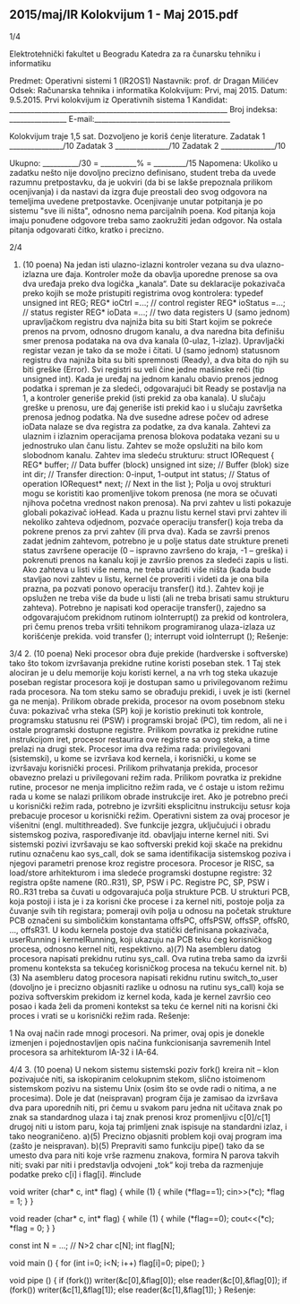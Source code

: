 2015/maj/IR Kolokvijum 1 - Maj 2015.pdf
--------------------------------------------------------------------------------


1/4

Elektrotehnički fakultet u Beogradu
Katedra za ra
čunarsku tehniku i informatiku

Predmet: Operativni sistemi 1 (IR2OS1)
Nastavnik:   prof. dr Dragan Milićev
Odsek: Računarska tehnika i informatika
Kolokvijum: Prvi, maj 2015.
Datum: 9.5.2015.
Prvi kolokvijum iz Operativnih sistema 1
Kandidat:
     _____________________________________________________________
Broj indeksa: ________________ E-mail:______________________________________

Kolokvijum traje 1,5 sat. Dozvoljeno je koriš
ćenje literature.
Zadatak 1 _______________/10 Zadatak 3 _______________/10
Zadatak 2 _______________/10

Ukupno: __________/30 = __________% = _________/15
Napomena:    Ukoliko u zadatku nešto nije dovoljno precizno definisano,  student treba da
uvede razumnu pretpostavku, da je uokviri (da bi se lakše prepoznala prilikom ocenjivanja) i
da nastavi da izgra
đuje preostali deo svog odgovora na temeljima uvedene pretpostavke.
Ocenjivanje unutar potpitanja je po sistemu "sve ili ništa",  odnosno nema parcijalnih poena.
Kod pitanja koja imaju ponuđene odgovore treba samo zaokružiti jedan odgovor.  Na ostala
pitanja odgovarati čitko, kratko i precizno.


2/4
1. (10 poena)
Na jedan isti ulazno-izlazni kontroler vezana su dva ulazno-izlazna ure
đaja.  Kontroler može
da obavlja uporedne prenose sa ova dva uređaja preko dva logička „kanala“.  Date su
deklaracije pokazivača preko kojih se može pristupiti registrima ovog kontrolera:
typedef unsigned int REG;
REG* ioCtrl =...;   // control register
REG* ioStatus =...; // status register
REG* ioData =...;   // two data registers
U (samo jednom) upravljačkom registru dva najniža bita su biti Start kojim se pokreće prenos
na prvom, odnosno drugom kanalu, a dva naredna bita definišu smer prenosa podataka na ova
dva kanala (0-ulaz,  1-izlaz).  Upravljački registar vezan je tako da se može i čitati.  U (samo
jednom) statusnom registru dva najniža bita su biti spremnosti (Ready), a dva bita do njih su
biti greške (Error).  Svi registri su veli
čine jedne mašinske reči (tip unsigned int). Kada je
uređaj na jednom kanalu obavio prenos jednog podatka i spreman je za sledeći, odgovarajući
bit Ready se postavlja na 1, a kontroler generiše prekid (isti prekid za oba kanala). U slučaju
greške u prenosu, ure
đaj generiše isti prekid kao i u slučaju završetka prenosa jednog podatka.
Na dve susedne adrese počev od adrese ioData nalaze se dva registra za podatke,  za dva
kanala.
Zahtevi za ulaznim i izlaznim operacijama prenosa blokova podataka vezani su u jednostruko
ulan
čanu listu. Zahtev se može opslužiti na bilo kom slobodnom kanalu. Zahtev ima sledeću
strukturu:
struct IORequest {
  REG* buffer; // Data buffer (block)
  unsigned int size; // Buffer (blok) size
  int dir; // Transfer direction: 0-input, 1-output
  int status; // Status of operation
  IORequest* next; // Next in the list
};
Polja u ovoj strukturi mogu se koristiti kao promenljive tokom prenosa (ne mora se očuvati
njihova početna vrednost nakon prenosa).  Na prvi zahtev u listi pokazuje globali pokazivač
ioHead. Kada u praznu listu kernel stavi prvi zahtev ili nekoliko zahteva odjednom, pozvaće
operaciju transfer()  koja treba da pokrene prenos za prvi zahtev (ili prva dva).  Kada se
završi prenos zadat jednim zahtevom, potrebno je u polje status date strukture preneti status
završene operacije (0 – ispravno završeno do kraja, -1 – greška) i pokrenuti prenos na kanalu
koji je završio prenos za sledeći zapis u listi.  Ako zahteva u listi više nema,  ne treba uraditi
više ništa (kada bude stavljao novi zahtev u listu,  kernel
će proveriti i videti da je ona bila
prazna, pa pozvati ponovo operaciju transfer() itd.). Zahtev koji je opslužen ne treba više
da bude u listi (ali ne treba brisati samu strukturu zahteva).
Potrebno je napisati kod operacije transfer(),  zajedno sa odgovarajućom prekidnom
rutinom
ioInterrupt()  za prekid od kontrolera,  pri čemu prenos treba vršiti tehnikom
programiranog ulaza-izlaza uz korišćenje prekida.
void transfer ();
interrupt void ioInterrupt ();
Rešenje:

3/4
2. (10 poena)
Neki procesor obra
đuje prekide (hardverske i softverske) tako što tokom izvršavanja prekidne
rutine koristi poseban stek.
1
 Taj stek alociran je u delu memorije koju koristi kernel, a na vrh
tog steka ukazuje poseban registar procesora koji je dostupan samo u privilegovanom režimu
rada procesora. Na tom steku samo se obrađuju prekidi, i uvek je isti (kernel ga ne menja).
Prilikom obrade prekida, procesor na ovom posebnom steku čuva: pokazivač vrha steka (SP)
koji je koristio prekinuti tok kontrole,  programsku statusnu rei (PSW)  i programski brojač
(PC),  tim redom,  ali ne i ostale programski dostupne registre.  Prilikom povratka iz prekidne
rutine instrukcijom
iret,  procesor restaurira ove registre sa ovog steka,  a time prelazi na
drugi stek.
Procesor ima dva režima rada:  privilegovani (sistemski),  u kome se izvršava kod kernela,  i
korisnički,  u kome se izvršavaju korisnički procesi.  Prilikom prihvatanja prekida,  procesor
obavezno prelazi u privilegovani režim rada. Prilikom povratka iz prekidne rutine, procesor ne
menja implicitno režim rada, ve
ć ostaje u istom režimu rada u kome se nalazi prilikom obrade
instrukcije iret.   Ako je potrebno preći u korisnički režim rada,   potrebno je izvršiti
eksplicitnu instrukciju setusr koja prebacuje procesor u korisnički režim.
Operativni sistem za ovaj procesor je višenitni (engl. multithreaded).  Sve funkcije jezgra,
uključujući i obradu sistemskog poziva,  raspoređivanje itd.  obavljaju interne kernel niti.  Svi
sistemski pozivi izvršavaju se kao softverski prekid koji skače na prekidnu rutinu označenu
kao
sys_call, dok se sama identifikacija sistemskog poziva i njegovi parametri prenose kroz
registre procesora.
Procesor je RISC,  sa load/store arhitekturom i ima sledeće programski dostupne registre: 32
registra opšte namene (R0..R31),  SP,  PSW i PC.  Registre PC,  SP,  PSW i R0..R31 treba
sa
čuvati u odgovarajuća polja strukture PCB.  U strukturi PCB,  koja postoji i ista je i za
korisni
čke procese i za kernel niti,  postoje polja za čuvanje svih tih registara;  pomeraji ovih
polja u odnosu na početak strukture PCB označeni su simboličkim konstantama offsPC,
offsPSW, offsSP, offsR0, ..., offsR31.
U kodu kernela postoje dva statički definisana pokazivača, userRunning i kernelRunning,
koji ukazuju na PCB teku
ćeg korisničkog procesa, odnosno kernel niti, respektivno.
a)(7)    Na asembleru datog procesora napisati prekidnu rutinu sys_call.  Ova rutina treba
samo da izvrši promenu konteksta sa tekućeg korisničkog procesa na tekuću kernel nit.
b)(3)    Na asembleru datog procesora napisati rekidnu rutinu
switch_to_user (dovoljno je i
precizno objasniti razlike u odnosu na rutinu sys_call) koja se poziva softverskim prekidom
iz kernel koda,  kada je kernel završio ceo posao i kada želi da promeni kontekst sa teku
će
kernel niti na korisni
čki proces i vrati se u korisnički režim rada.
Rešenje:


1 Na ovaj način rade mnogi procesori. Na primer, ovaj opis je donekle izmenjen i pojednostavljen opis načina
funkcionisanja savremenih Intel procesora sa arhitekturom IA-32 i IA-64.

4/4
3. (10 poena)
U nekom sistemu sistemski poziv
fork()  kreira nit –  klon pozivajuće niti,  sa iskopiranim
celokupnim stekom, slično istoimenom sistemskom pozivu na sistemu Unix (osim što se ovde
radi o nitima,  a ne procesima).  Dole je dat (neispravan)  program čija je zamisao da izvršava
dva para uporednih niti,  pri
čemu u svakom paru jedna nit učitava znak po znak sa
standardnog ulaza i taj znak prenosi kroz promenljivu c[0]/c[1]  drugoj niti u istom paru,
koja taj primljeni znak ispisuje na standardni izlaz, i tako neograničeno.
a)(5) Precizno objasniti problem koji ovaj program ima (zašto je neispravan).
b)(5)  Prepraviti samo funkciju pipe()  tako da se umesto dva para niti koje vrše razmenu
znakova, formira N parova takvih niti; svaki par niti i predstavlja odvojeni „tok“ koji treba da
razmenjuje podatke preko
c[i] i flag[i].
#include <iostream>

void writer (char* c, int* flag) {
  while (1) {
    while (*flag==1);
    cin>>(*c);
    *flag = 1;
  }
}

void reader (char* c, int* flag) {
  while (1) {
    while (*flag==0);
    cout<<(*c);
    *flag = 0;
  }
}

const int N = ...; // N>2
char c[N];
int flag[N];

void main () {
  for (int i=0; i<N; i++) flag[i]=0;
  pipe();
}

void pipe () {
  if (fork())
    writer(&c[0],&flag[0]);
  else
    reader(&c[0],&flag[0]);
  if (fork())
    writer(&c[1],&flag[1]);
  else
    reader(&c[1],&flag[1]);
}
Rešenje:
